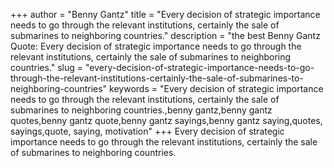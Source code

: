 +++
author = "Benny Gantz"
title = "Every decision of strategic importance needs to go through the relevant institutions, certainly the sale of submarines to neighboring countries."
description = "the best Benny Gantz Quote: Every decision of strategic importance needs to go through the relevant institutions, certainly the sale of submarines to neighboring countries."
slug = "every-decision-of-strategic-importance-needs-to-go-through-the-relevant-institutions-certainly-the-sale-of-submarines-to-neighboring-countries"
keywords = "Every decision of strategic importance needs to go through the relevant institutions, certainly the sale of submarines to neighboring countries.,benny gantz,benny gantz quotes,benny gantz quote,benny gantz sayings,benny gantz saying,quotes, sayings,quote, saying, motivation"
+++
Every decision of strategic importance needs to go through the relevant institutions, certainly the sale of submarines to neighboring countries.
